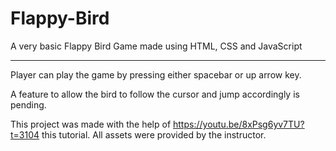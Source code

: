 # Flappy-Bird
A very basic Flappy Bird Game made using HTML, CSS and JavaScript

---

Player can play the game by pressing either spacebar or up arrow key.

A feature to allow the bird to follow the cursor and jump accordingly is pending.

This project was made with the help of https://youtu.be/8xPsg6yv7TU?t=3104 this tutorial. All assets were provided by the instructor.


